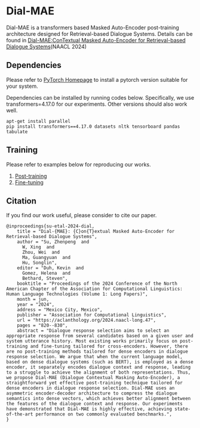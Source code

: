 # Dial-MAE
Dial-MAE is a transformers based Masked Auto-Encoder post-training architecture designed for Retrieval-based Dialogue Systems. Details can be found in [Dial-MAE:ConTextual Masked Auto-Encoder for Retrieval-based Dialogue Systems](https://aclanthology.org/2024.naacl-long.47.pdf)(NAACL 2024)

## Dependencies

Please refer to [PyTorch Homepage](https://pytorch.org/get-started/previous-versions/) to install a pytorch version suitable for your system.

Dependencies can be installed by running codes below. Specifically, we use transformers=4.17.0 for our experiments. Other versions should also work well.

```
apt-get install parallel
pip install transformers==4.17.0 datasets nltk tensorboard pandas tabulate
```
## Training
Please refer to examples below for reproducing our works.
1. [Post-training](https://github.com/suu990901/Dial-MAE/tree/main/dialogue_post_train)
2. [Fine-tuning](https://github.com/suu990901/Dial-MAE/tree/main/dialogue_finetune)

## Citation
If you find our work useful, please consider to cite our paper.
```
@inproceedings{su-etal-2024-dial,
    title = "Dial-{MAE}: {C}on{T}extual Masked Auto-Encoder for Retrieval-based Dialogue Systems",
    author = "Su, Zhenpeng  and
      W, Xing  and
      Zhou, Wei  and
      Ma, Guangyuan  and
      Hu, Songlin",
    editor = "Duh, Kevin  and
      Gomez, Helena  and
      Bethard, Steven",
    booktitle = "Proceedings of the 2024 Conference of the North American Chapter of the Association for Computational Linguistics: Human Language Technologies (Volume 1: Long Papers)",
    month = jun,
    year = "2024",
    address = "Mexico City, Mexico",
    publisher = "Association for Computational Linguistics",
    url = "https://aclanthology.org/2024.naacl-long.47",
    pages = "820--830",
    abstract = "Dialogue response selection aims to select an appropriate response from several candidates based on a given user and system utterance history. Most existing works primarily focus on post-training and fine-tuning tailored for cross-encoders. However, there are no post-training methods tailored for dense encoders in dialogue response selection. We argue that when the current language model, based on dense dialogue systems (such as BERT), is employed as a dense encoder, it separately encodes dialogue context and response, leading to a struggle to achieve the alignment of both representations. Thus, we propose Dial-MAE (Dialogue Contextual Masking Auto-Encoder), a straightforward yet effective post-training technique tailored for dense encoders in dialogue response selection. Dial-MAE uses an asymmetric encoder-decoder architecture to compress the dialogue semantics into dense vectors, which achieves better alignment between the features of the dialogue context and response. Our experiments have demonstrated that Dial-MAE is highly effective, achieving state-of-the-art performance on two commonly evaluated benchmarks.",
}
```
